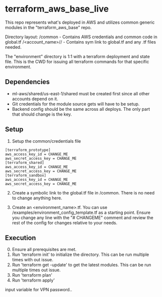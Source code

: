 # terraform_aws_base_live

This repo represents what's deployed in AWS and utilizes common generic modules in the "terraform_aws_base" repo.

Directory layout:
    /common                                     - Contains AWS credentials and common code in global.tf
    /<account_name>/<region>/<environment>      - Contains sym link to global.tf and any .tf files needed.

The "environment" directory is 1:1 with a terraform deployment and state file.  This is the CWD for
issuing all terraform commands for that specific environment.


## Dependencies

* ml-aws/shared/us-east-1/shared must be created first since all other accounts depend on it.
* Git credentials for the module source gets will have to be setup.
* Backend config should be the same across all deploys.  The only part that should change is the key.

## Setup

1.  Setup the common/credentials file
```
[terraform_prototype]
aws_access_key_id = CHANGE_ME
aws_secret_access_key = CHANGE_ME
[terraform_shared]
aws_access_key_id = CHANGE_ME
aws_secret_access_key = CHANGE_ME
[terraform_sandbox]
aws_access_key_id = CHANGE_ME
aws_secret_access_key = CHANGE_ME
```

2.  Create a symbolic link to the global.tf file in /common.  There is no need to change anything here.

3.  Create an <environment_name>.tf.  You can use /examples/environment_config_template.tf as a starting point.
Ensure you change any line with the "# CHANGEME" comment and review the rest of the config for changes relative
to your needs.

## Execution

0. Ensure all prerequisites are met.
1. Run 'terraform init' to initialize the directory.  This can be run multiple times with out issue.
2. Run 'terraform get -update' to get the latest modules.  This can be run multiple times out issue.
3. Run 'terraform plan'
4. Run 'terraform apply'

input variable for VPN password..